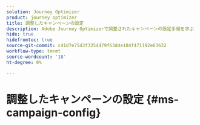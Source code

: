 ```yaml
---
solution: Journey Optimizer
product: journey optimizer
title: 調整したキャンペーンの設定
description: Adobe Journey Optimizerで調整されたキャンペーンの設定手順を学ぶ
hide: true
hidefromtoc: true
source-git-commit: c41d7e7543f3254479f63d4e104f471192e63632
workflow-type: tm+mt
source-wordcount: '18'
ht-degree: 0%

---
```


# 調整したキャンペーンの設定 {#ms-campaign-config}

